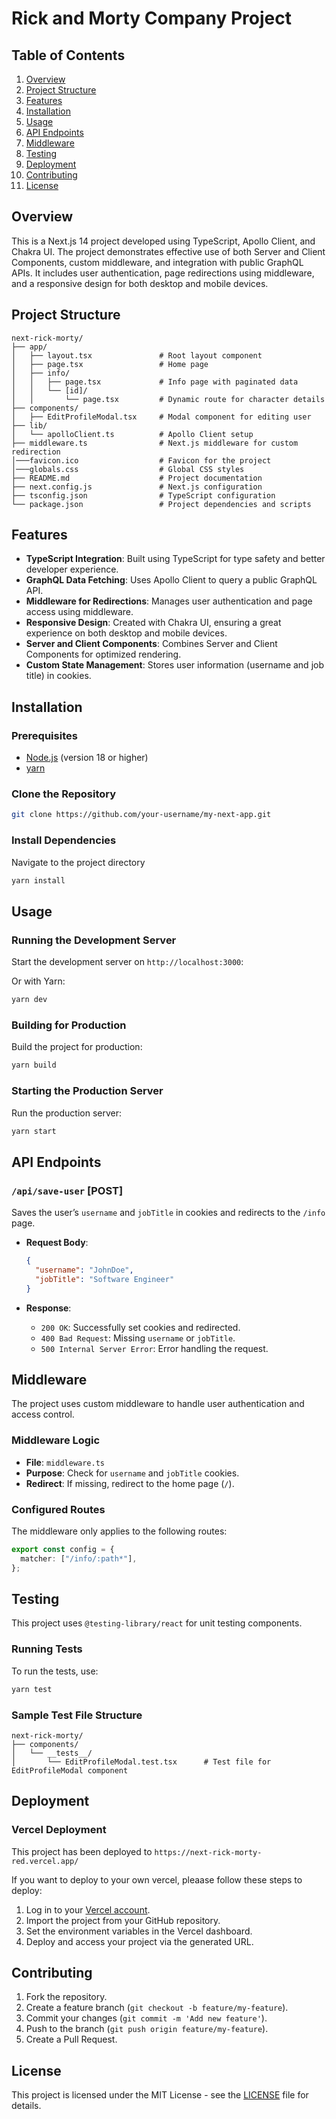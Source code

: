 # Rick and Morty Company Project

## Table of Contents

1. [Overview](#overview)
2. [Project Structure](#project-structure)
3. [Features](#features)
4. [Installation](#installation)
5. [Usage](#usage)
6. [API Endpoints](#api-endpoints)
7. [Middleware](#middleware)
8. [Testing](#testing)
9. [Deployment](#deployment)
10. [Contributing](#contributing)
11. [License](#license)

## Overview

This is a Next.js 14 project developed using TypeScript, Apollo Client, and Chakra UI. The project demonstrates effective use of both Server and Client Components, custom middleware, and integration with public GraphQL APIs. It includes user authentication, page redirections using middleware, and a responsive design for both desktop and mobile devices.

## Project Structure

```plaintext
next-rick-morty/
├── app/
│   ├── layout.tsx               # Root layout component
│   ├── page.tsx                 # Home page
│   ├── info/
│   │   ├── page.tsx             # Info page with paginated data
│   │   └── [id]/
│   │       └── page.tsx         # Dynamic route for character details
├── components/
│   ├── EditProfileModal.tsx     # Modal component for editing user
├── lib/
│   └── apolloClient.ts          # Apollo Client setup
├── middleware.ts                # Next.js middleware for custom redirection
│───favicon.ico                  # Favicon for the project
│───globals.css                  # Global CSS styles
├── README.md                    # Project documentation
├── next.config.js               # Next.js configuration
├── tsconfig.json                # TypeScript configuration
└── package.json                 # Project dependencies and scripts
```

## Features

- **TypeScript Integration**: Built using TypeScript for type safety and better developer experience.
- **GraphQL Data Fetching**: Uses Apollo Client to query a public GraphQL API.
- **Middleware for Redirections**: Manages user authentication and page access using middleware.
- **Responsive Design**: Created with Chakra UI, ensuring a great experience on both desktop and mobile devices.
- **Server and Client Components**: Combines Server and Client Components for optimized rendering.
- **Custom State Management**: Stores user information (username and job title) in cookies.

## Installation

### Prerequisites

- [Node.js](https://nodejs.org/) (version 18 or higher)
- [yarn](https://yarnpkg.com/)

### Clone the Repository

```bash
git clone https://github.com/your-username/my-next-app.git
```

### Install Dependencies

Navigate to the project directory

```bash
yarn install
```

## Usage

### Running the Development Server

Start the development server on `http://localhost:3000`:

Or with Yarn:

```bash
yarn dev
```

### Building for Production

Build the project for production:

```bash
yarn build
```

### Starting the Production Server

Run the production server:

```bash
yarn start
```

## API Endpoints

### `/api/save-user` [POST]

Saves the user’s `username` and `jobTitle` in cookies and redirects to the `/info` page.

- **Request Body**:

  ```json
  {
    "username": "JohnDoe",
    "jobTitle": "Software Engineer"
  }
  ```

- **Response**:
  - `200 OK`: Successfully set cookies and redirected.
  - `400 Bad Request`: Missing `username` or `jobTitle`.
  - `500 Internal Server Error`: Error handling the request.

## Middleware

The project uses custom middleware to handle user authentication and access control.

### Middleware Logic

- **File**: `middleware.ts`
- **Purpose**: Check for `username` and `jobTitle` cookies.
- **Redirect**: If missing, redirect to the home page (`/`).

### Configured Routes

The middleware only applies to the following routes:

```typescript
export const config = {
  matcher: ["/info/:path*"],
};
```

## Testing

This project uses `@testing-library/react` for unit testing components.

### Running Tests

To run the tests, use:

```bash
yarn test
```

### Sample Test File Structure

```plaintext
next-rick-morty/
├── components/
│   └── __tests__/
│       └── EditProfileModal.test.tsx      # Test file for EditProfileModal component
```

## Deployment

### Vercel Deployment

This project has been deployed to `https://next-rick-morty-red.vercel.app/`

If you want to deploy to your own vercel, pleaase follow these steps to deploy:

1. Log in to your [Vercel account](https://vercel.com/).
2. Import the project from your GitHub repository.
3. Set the environment variables in the Vercel dashboard.
4. Deploy and access your project via the generated URL.

## Contributing

1. Fork the repository.
2. Create a feature branch (`git checkout -b feature/my-feature`).
3. Commit your changes (`git commit -m 'Add new feature'`).
4. Push to the branch (`git push origin feature/my-feature`).
5. Create a Pull Request.

## License

This project is licensed under the MIT License - see the [LICENSE](LICENSE) file for details.
